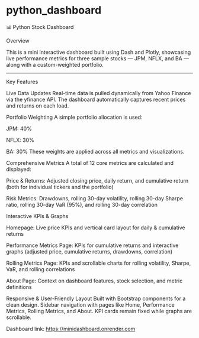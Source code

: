 # python_dashboard

📊 Python Stock Dashboard

Overview

This is a mini interactive dashboard built using Dash and Plotly, showcasing live performance metrics for three sample stocks — JPM, NFLX, and BA — along with a custom-weighted portfolio.


---

Key Features

Live Data Updates
Real-time data is pulled dynamically from Yahoo Finance via the yfinance API. The dashboard automatically captures recent prices and returns on each load.

Portfolio Weighting
A simple portfolio allocation is used:

JPM: 40%

NFLX: 30%

BA: 30%
These weights are applied across all metrics and visualizations.


Comprehensive Metrics
A total of 12 core metrics are calculated and displayed:

Price & Returns: Adjusted closing price, daily return, and cumulative return (both for individual tickers and the portfolio)

Risk Metrics: Drawdowns, rolling 30-day volatility, rolling 30-day Sharpe ratio, rolling 30-day VaR (95%), and rolling 30-day correlation


Interactive KPIs & Graphs


Homepage: Live price KPIs and vertical card layout for daily & cumulative returns

Performance Metrics Page: KPIs for cumulative returns and interactive graphs (adjusted price, cumulative returns, drawdowns, correlation)

Rolling Metrics Page: KPIs and scrollable charts for rolling volatility, Sharpe, VaR, and rolling correlations

About Page: Context on dashboard features, stock selection, and metric definitions


Responsive & User-Friendly Layout
Built with Bootstrap components for a clean design.
Sidebar navigation with pages like Home, Performance Metrics, Rolling Metrics, and About.
KPI cards remain fixed while graphs are scrollable.



Dashboard link: https://minidashboard.onrender.com
